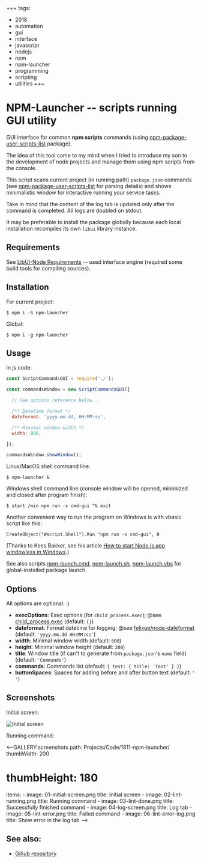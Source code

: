 +++
tags:
  - 2018
  - automation
  - gui
  - interface
  - javascript
  - nodejs
  - npm
  - npm-launcher
  - programming
  - scripting
  - utilities
+++

# NPM-Launcher -- scripts running GUI utility

GUI interface for common **npm scripts** commands (using
[npm-package-user-scripts-list](https://github.com/lilliputten/npm-package-user-scripts-list)
package).

The idea of this tool came to my mind when I tried to introduce my son to the
development of node projects and manage them using npm scripts from the
console.

This script scans current project (in running path) `package.json` commands (see
[npm-package-user-scripts-list](https://github.com/lilliputten/npm-package-user-scripts-list)
for parsing details) and shows minimalistic window for interactive running your
service tasks.

Take in mind that the content of the log tab is updated only after the command
is completed. All logs are doubled on stdout.

It may be preferable to install the package globally because each local
installation recompiles its own `libui` library instance.

## Requirements

See [LibUI-Node
Requirements](https://github.com/parro-it/libui-node#prerequisites) -- used
interface engine (required some build tools for compiling sources).

## Installation

For current project:

```shell
$ npm i -S npm-launcher
```
Global:
```shell
$ npm i -g npm-launcher
```

## Usage

In js code:

```js
const ScriptCommandsGUI = require('./');

const commandsWindow = new ScriptCommandsGUI({

  // See options reference below...

  /** Datetime format */
  dateformat: 'yyyy.mm.dd, HH:MM:ss',

  /** Minimal window width */
  width: 800,

});

commandsWindow.showWindow();
```

Linux/MacOS shell command line:
```shell
$ npm-launcher &
```

Windows shell command line (console window will be opened, minimized and closed after program finish):
```shell
$ start /min npm run -s cmd-gui ^& exit
```

Another convenient way to run the program on Windows is with vbasic script like this:
```vbscript
CreateObject("Wscript.Shell").Run "npm run -s cmd-gui", 0
```

(Thanks to Kees Bakker, see his article [How to start Node.js app windowless in
Windows](https://keestalkstech.com/2016/07/start-nodejs-app-windowless-windows/).)

See also scripts [npm-launch.cmd](npm-launch.cmd),
[npm-launch.sh](npm-launch.sh), [npm-launch.vbs](npm-launch.vbs) for
global-installed package launch.

## Options

All options are optional. :)

<!-- options begin -->
<!-- generated via `scan-options.sh` at 2018.11.27 01:36:25 -->
- **execOptions**: Exec options (for `child_process.exec`); @see [child_process.exec](https://nodejs.org/api/child_process.html#child_process_child_process_exec_command_options_callback) (default: `{}`)
- **dateformat**: Format datetime for logging; @see [felixge/node-dateformat](https://github.com/felixge/node-dateformat#usage) (default: `'yyyy.mm.dd HH:MM:ss'`)
- **width**: Minimal window width (default: `600`)
- **height**: Minimal window height (default: `200`)
- **title**: Window title (if can't to generate from `package.json`'s `name` field) (default: `'Commands'`)
- **commands**: Commands list (default: `{ test: { title: 'Test' } }`)
- **buttonSpaces**: Spaces for adding before and after button text (default: `' '`)
<!-- options end -->

## Screenshots

Initial screen:

![Initial screen](screenshots/01-initial-screen.png "Initial screen")

Running command:

<--GALLERY:screenshots
  path: Projects/Code/1811-npm-launcher/
  thumbWidth: 200
  # thumbHeight: 180
  items:
    -
      image: 01-initial-screen.png
      title: Initial screen
    -
      image: 02-lint-running.png
      title: Running command
    -
      image: 03-lint-done.png
      title: Successfully finished command
    -
      image: 04-log-screen.png
      title: Log tab
    -
      image: 05-lint-error.png
      title: Failed command
    -
      image: 06-lint-error-log.png
      title: Show error in the log tab
-->

## See also:

- [Gihub repository](https://github.com/lilliputten/npm-launcher)
